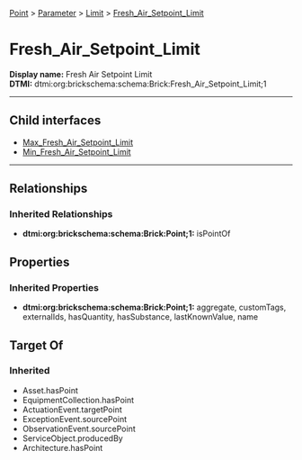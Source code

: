 [Point](../../../Point.md) > [Parameter](../../Parameter.md) > [Limit](../Limit.md) > [Fresh_Air_Setpoint_Limit](#)
# Fresh_Air_Setpoint_Limit

**Display name:** Fresh Air Setpoint Limit<br />
**DTMI:** dtmi:org:brickschema:schema:Brick:Fresh_Air_Setpoint_Limit;1

---


## Child interfaces
* [Max_Fresh_Air_Setpoint_Limit](../Max_Limit/Max_Fresh_Air_Setpoint_Limit.md)
* [Min_Fresh_Air_Setpoint_Limit](../Min_Limit/Min_Fresh_Air_Setpoint_Limit.md)

---
## Relationships
### Inherited Relationships
* **dtmi:org:brickschema:schema:Brick:Point;1:** isPointOf
## Properties
### Inherited Properties
* **dtmi:org:brickschema:schema:Brick:Point;1:** aggregate, customTags, externalIds, hasQuantity, hasSubstance, lastKnownValue, name
## Target Of
### Inherited
* Asset.hasPoint
* EquipmentCollection.hasPoint
* ActuationEvent.targetPoint
* ExceptionEvent.sourcePoint
* ObservationEvent.sourcePoint
* ServiceObject.producedBy
* Architecture.hasPoint
